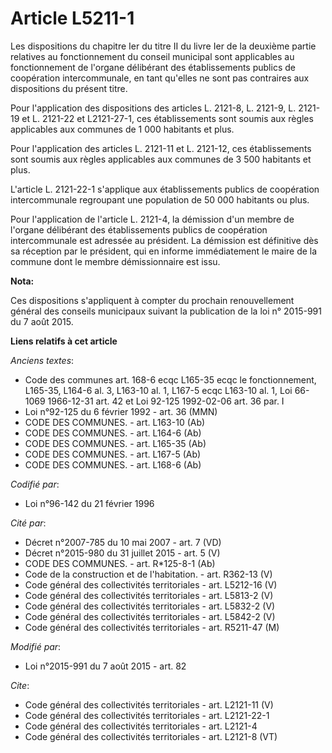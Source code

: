 # Article L5211-1

Les dispositions du chapitre Ier du titre II du livre Ier de la deuxième partie relatives au fonctionnement du conseil
municipal sont applicables au fonctionnement de l'organe délibérant des établissements publics de coopération intercommunale,
en tant qu'elles ne sont pas contraires aux dispositions du présent titre. 

Pour l'application des dispositions des articles L. 2121-8, L. 2121-9, L. 2121-19 et L. 2121-22 et L2121-27-1, ces
établissements sont soumis aux règles applicables aux communes de 1 000 habitants et plus. 

Pour l'application des articles L. 2121-11 et L. 2121-12, ces établissements sont soumis aux règles applicables aux communes
de 3 500 habitants et plus. 

L'article L. 2121-22-1 s'applique aux établissements publics de coopération intercommunale regroupant une population de 50
000 habitants ou plus. 

Pour l'application de l'article L. 2121-4, la démission d'un membre de l'organe délibérant des établissements publics de
coopération intercommunale est adressée au président. La démission est définitive dès sa réception par le président, qui en
informe immédiatement le maire de la commune dont le membre démissionnaire est issu.

**Nota:**

Ces dispositions s'appliquent à compter du prochain renouvellement général des conseils municipaux suivant la publication de
la loi n° 2015-991 du 7 août 2015.

**Liens relatifs à cet article**

_Anciens textes_:

  - Code des communes art. 168-6 ecqc L165-35 ecqc le fonctionnement, L165-35, L164-6 al. 3, L163-10 al. 1, L167-5 ecqc L163-10 al. 1, Loi 66-1069 1966-12-31 art. 42 et Loi 92-125 1992-02-06 art. 36 par. I
  - Loi n°92-125 du 6 février 1992 - art. 36 (MMN)
  - CODE DES COMMUNES. - art. L163-10 (Ab)
  - CODE DES COMMUNES. - art. L164-6 (Ab)
  - CODE DES COMMUNES. - art. L165-35 (Ab)
  - CODE DES COMMUNES. - art. L167-5 (Ab)
  - CODE DES COMMUNES. - art. L168-6 (Ab)

_Codifié par_:

  - Loi n°96-142 du 21 février 1996

_Cité par_:

  - Décret n°2007-785 du 10 mai 2007 - art. 7 (VD)
  - Décret n°2015-980 du 31 juillet 2015 - art. 5 (V)
  - CODE DES COMMUNES. - art. R*125-8-1 (Ab)
  - Code de la construction et de l'habitation. - art. R362-13 (V)
  - Code général des collectivités territoriales - art. L5212-16 (V)
  - Code général des collectivités territoriales - art. L5813-2 (V)
  - Code général des collectivités territoriales - art. L5832-2 (V)
  - Code général des collectivités territoriales - art. L5842-2 (V)
  - Code général des collectivités territoriales - art. R5211-47 (M)

_Modifié par_:

  - Loi n°2015-991 du 7 août 2015 - art. 82

_Cite_:

  - Code général des collectivités territoriales - art. L2121-11 (V)
  - Code général des collectivités territoriales - art. L2121-22-1
  - Code général des collectivités territoriales - art. L2121-4
  - Code général des collectivités territoriales - art. L2121-8 (VT)
